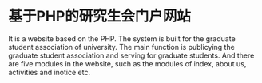 # 基于PHP的研究生会门户网站

It is a website based on the PHP. The system is built for the graduate student association of university. 
The main function is publicying the graduate student association and serving for graduate students.
And there are five modules in the website, such as the modules of index, about us, activities and inotice etc.
